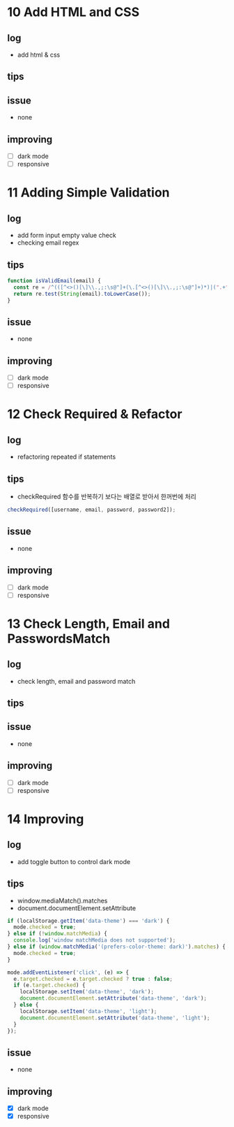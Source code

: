 # 10 Add HTML and CSS

## log

- add html & css

## tips

## issue

- none

## improving

- [ ] dark mode
- [ ] responsive

# 11 Adding Simple Validation

## log

- add form input empty value check
- checking email regex

## tips

```javascript
function isValidEmail(email) {
  const re = /^(([^<>()[\]\\.,;:\s@"]+(\.[^<>()[\]\\.,;:\s@"]+)*)|(".+"))@((\[[0-9]{1,3}\.[0-9]{1,3}\.[0-9]{1,3}\.[0-9]{1,3}\])|(([a-zA-Z\-0-9]+\.)+[a-zA-Z]{2,}))$/;
  return re.test(String(email).toLowerCase());
}
```

## issue

- none

## improving

- [ ] dark mode
- [ ] responsive

# 12 Check Required & Refactor

## log

- refactoring repeated if statements

## tips

- checkRequired 함수를 반복하기 보다는 배열로 받아서 한꺼번에 처리

```javascript
checkRequired([username, email, password, password2]);
```

## issue

- none

## improving

- [ ] dark mode
- [ ] responsive

# 13 Check Length, Email and PasswordsMatch

## log

- check length, email and password match

## tips

## issue

- none

## improving

- [ ] dark mode
- [ ] responsive

# 14 Improving

## log

- add toggle button to control dark mode

## tips

- window.mediaMatch().matches
- document.documentElement.setAttribute

```javascript
if (localStorage.getItem('data-theme') === 'dark') {
  mode.checked = true;
} else if (!window.matchMedia) {
  console.log('window matchMedia does not supported');
} else if (window.matchMedia('(prefers-color-theme: dark)').matches) {
  mode.checked = true;
}

mode.addEventListener('click', (e) => {
  e.target.checked = e.target.checked ? true : false;
  if (e.target.checked) {
    localStorage.setItem('data-theme', 'dark');
    document.documentElement.setAttribute('data-theme', 'dark');
  } else {
    localStorage.setItem('data-theme', 'light');
    document.documentElement.setAttribute('data-theme', 'light');
  }
});
```

## issue

- none

## improving

- [x] dark mode
- [x] responsive
